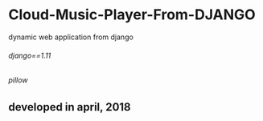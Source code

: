 # Cloud-Music-Player-From-DJANGO
dynamic web application from django 
###### django==1.11
###### pillow
## developed in april, 2018 
